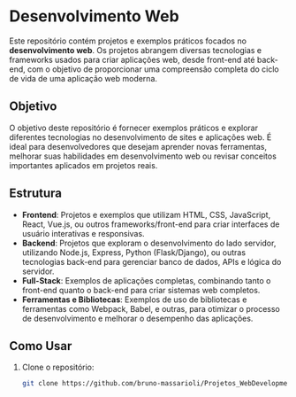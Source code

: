 # Desenvolvimento Web

Este repositório contém projetos e exemplos práticos focados no **desenvolvimento web**. Os projetos abrangem diversas tecnologias e frameworks usados para criar aplicações web, desde front-end até back-end, com o objetivo de proporcionar uma compreensão completa do ciclo de vida de uma aplicação web moderna.

## Objetivo

O objetivo deste repositório é fornecer exemplos práticos e explorar diferentes tecnologias no desenvolvimento de sites e aplicações web. É ideal para desenvolvedores que desejam aprender novas ferramentas, melhorar suas habilidades em desenvolvimento web ou revisar conceitos importantes aplicados em projetos reais.

## Estrutura

- **Frontend**: Projetos e exemplos que utilizam HTML, CSS, JavaScript, React, Vue.js, ou outros frameworks/front-end para criar interfaces de usuário interativas e responsivas.
- **Backend**: Projetos que exploram o desenvolvimento do lado servidor, utilizando Node.js, Express, Python (Flask/Django), ou outras tecnologias back-end para gerenciar banco de dados, APIs e lógica do servidor.
- **Full-Stack**: Exemplos de aplicações completas, combinando tanto o front-end quanto o back-end para criar sistemas web completos.
- **Ferramentas e Bibliotecas**: Exemplos de uso de bibliotecas e ferramentas como Webpack, Babel, e outras, para otimizar o processo de desenvolvimento e melhorar o desempenho das aplicações.

## Como Usar

1. Clone o repositório:
   ```bash
   git clone https://github.com/bruno-massarioli/Projetos_WebDevelopment.git

